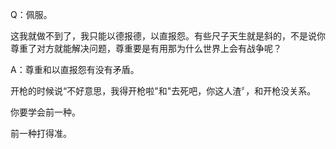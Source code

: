 Q：佩服。

这我就做不到了，我只能以德报德，以直报怨。有些尺子天生就是斜的，不是说你尊重了对方就能解决问题，尊重要是有用那为什么世界上会有战争呢？

A：尊重和以直报怨有没有矛盾。

开枪的时候说“不好意思，我得开枪啦"和"去死吧，你这人渣〞，和开枪没关系。

你要学会前一种。

前一种打得准。

